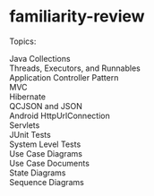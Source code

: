 # familiarity-review

Topics:

Java Collections 	  	  	 
Threads, Executors, and Runnables 	  	  	 
Application Controller Pattern 	  	  	 
MVC 	  	  	 
Hibernate 	  	  	 
QCJSON and JSON 	  	  	 
Android HttpUrlConnection 	  	  	 
Servlets 	  	  	 
JUnit Tests 	  	  	 
System Level Tests 	  	  	 
Use Case Diagrams 	  	  	 
Use Case Documents 	  	  	 
State Diagrams 	  	  	 
Sequence Diagrams
